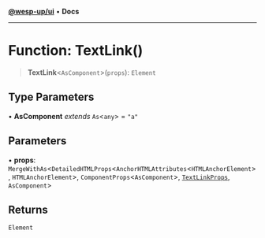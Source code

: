 [**@wesp-up/ui**](../README.md) • **Docs**

---

# Function: TextLink()

> **TextLink**\<`AsComponent`\>(`props`): `Element`

## Type Parameters

• **AsComponent** _extends_ `As`\<`any`\> = `"a"`

## Parameters

• **props**: `MergeWithAs`\<`DetailedHTMLProps`\<`AnchorHTMLAttributes`\<`HTMLAnchorElement`\>, `HTMLAnchorElement`\>, `ComponentProps`\<`AsComponent`\>, [`TextLinkProps`](../interfaces/TextLinkProps.md), `AsComponent`\>

## Returns

`Element`
